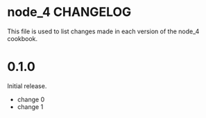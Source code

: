# node_4 CHANGELOG

This file is used to list changes made in each version of the node_4 cookbook.

# 0.1.0

Initial release.

- change 0
- change 1

